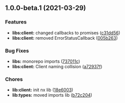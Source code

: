 ## 1.0.0-beta.1 (2021-03-29)


### Features

* **libs:client:** changed callbacks to promises ([c31dd56](https://github.com/cast-web/cast-web-nx/commit/c31dd5636d95c82bf5fa7cc4140bdd5b3fe8b1ed))
* **libs:client:** removed ErrorStatusCallback ([005b263](https://github.com/cast-web/cast-web-nx/commit/005b2632319fb7eabbeaa195f3994f98571775b1))


### Bug Fixes

* **libs:** monorepo imports ([737011c](https://github.com/cast-web/cast-web-nx/commit/737011c6d2a32df4bfef61dacd2970802134a18f))
* **libs:client:** Client naming collision ([a72937f](https://github.com/cast-web/cast-web-nx/commit/a72937f856dc1aefea95090680000ea6ddf3b099))


### Chores

* **lib:client:** init nx lib ([18e6003](https://github.com/cast-web/cast-web-nx/commit/18e600347ab50715d6217f337409434267ca4175))
* **lib:types:** moved imports lib ([b72c204](https://github.com/cast-web/cast-web-nx/commit/b72c204e37269548b2b4aeb730a5318d59cb59f4))
